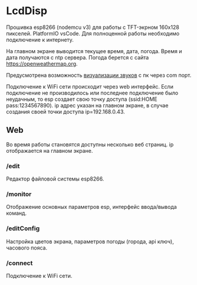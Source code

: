 # LcdDisp
Прошивка esp8266 (nodemcu v3) для работы с TFT-экрном 160x128 пикселей. PlatformIO vsCode. Для полноценной работы необходимо подключение к интернету.

На главном экране выводится текущее время, дата, погода. Время и дата получаются с ntp сервера. Погода берется с сайта https://openweathermap.org.

Предусмотрена возможность [визуализации звуков](https://github.com/Tajlo4ek/AudioVisualizer) с пк через com порт.

Подключение к WiFi сети происходит через web интерфейс.
Если подключение не производилось или последнее подключение было неудачным, то esp создает свою точку доступа (ssid:HOME pass:1234567890).
ip адрес указан на главном экране, в случае создания своей точки доступа ip=192.168.0.43.

## Web
Во время работы становятся доступны несколько веб страниц. ip отображается на главном экране.

### /edit
Редактор файловой системы esp8266.

### /monitor
Отображение основных параметров esp, интерфейс ввода/вывода команд.

### /editConfig
Настройка цветов экрана, параметров погоды (города, api ключ), часового пояса.

### /connect
Подключение к WiFi сети. 


